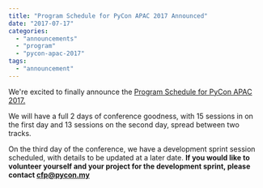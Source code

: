 ```yaml
---
title: "Program Schedule for PyCon APAC 2017 Announced"
date: "2017-07-17"
categories: 
  - "announcements"
  - "program"
  - "pycon-apac-2017"
tags: 
  - "announcement"
---
```


We're excited to finally announce the [Program Schedule for PyCon APAC 2017.](http://pycon.my/pycon-apac-2017-program-schedule/)

We will have a full 2 days of conference goodness, with 15 sessions in on the first day and 13 sessions on the second day, spread between two tracks.

On the third day of the conference, we have a development sprint session scheduled, with details to be updated at a later date. **If you would like to volunteer yourself and your project for the development sprint, please contact [cfp@pycon.my](mailto:cfp@pycon.my)**
